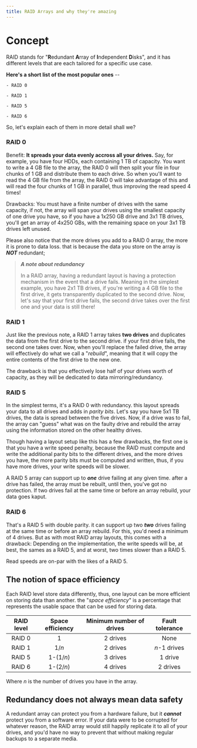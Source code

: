 ```yaml
---
title: RAID Arrays and why they're amazing
---
```


# Concept

RAID stands for "**R**edundant **A**rray of **I**ndependent **D**isks", and it has different levels that are each tailored for a specific use case.

**Here's a short list of the most popular ones** --

    - RAID 0
  
    - RAID 1
  
    - RAID 5
  
    - RAID 6

So, let's explain each of them in more detail shall we?

### RAID 0

Benefit: **It spreads your data evenly accross all your drives.** Say, for example, you have four HDDs, each containing 1 TB of capacity. You want to write a 4 GB file to the array, the RAID 0 will then split your file in four chunks of 1 GB and distribute them to each drive. So when you'll want to read the 4 GB file from the array, the RAID 0 will take advantage of this and will read the four chunks of 1 GB in parallel, thus improving the read speed 4 times!

Drawbacks: You must have a finite number of drives with the same capacity, if not, the array will span your drives using the smallest capacity of one drive you have, so if you have a 1x250 GB drive and 3x1 TB drives, you'll get an array of 4x250 GBs, with the remaining space on your 3x1 TB drives left unused.

Please also notice that the more drives you add to a RAID 0 array, the more it is prone to data loss. that is because the data you store on the array is ***NOT*** redundant;

> ***A note about redundancy***
>
> In a RAID array, having a redundant layout is having a protection mechanism in the event that a drive fails. Meaning in the simplest example, you have 2x1 TB drives, if you're writing a 4 GB file to the first drive, it gets transparently duplicated to the second drive. Now, let's say that your first drive fails, the second drive takes over the first one and your data is still there!

### RAID 1

Just like the previous note, a RAID 1 array takes **two drives** and duplicates the data from the first drive to the second drive. if your first drive fails, the second one takes over. Now, when you'll replace the failed drive, the array will effectively do what we call a "*rebuild*", meaning that it will copy the entire contents of the first drive to the new one.

The drawback is that you effectively lose half of your drives worth of capacity, as they will be dedicated to data mirroring/redundancy.

### RAID 5

In the simplest terms, it's a RAID 0 with redundancy. this layout spreads your data to all drives and adds in *parity bits*. Let's say you have 5x1 TB drives, the data is spread between the five drives. Now, if a drive was to fail, the array can "guess" what was on the faulty drive and rebuild the array using the information stored on the other healthy drives.

Though having a layout setup like this has a few drawbacks, the first one is that you have a write speed penalty, because the RAID must compute and write the additional parity bits to the different drives, and the more drives you have, the more parity bits must be computed and written, thus, if you have more drives, your write speeds will be slower.

A RAID 5 array can support up to ***one*** drive failing at any given time. after a drive has failed, the array must be rebuilt, until then, you've got no protection. If two drives fail at the same time or before an array rebuild, your data goes kaput.

### RAID 6

That's a RAID 5 with double parity. it can support up two ***two*** drives failing at the same time or before an array rebuild. For this, you'd need a minimum of 4 drives. But as with most RAID array layouts, this comes with a drawback: Depending on the implementation, the write speeds will be, at best, the sames as a RAID 5, and at worst, two times slower than a RAID 5.

Read speeds are on-par with the likes of a RAID 5.

## The notion of space efficiency

Each RAID level store data differently, thus, one layout can be more efficient on storing data than another. the "*space efficiency*" is a percentage that represents the usable space that can be used for storing data.

| RAID level | Space efficiency | Minimum number of drives | Fault tolerance |
|:----------:|:----------------:|:------------------------:|:---------------:|
|   RAID 0   |         1        |         2 drives         |       None      |
|   RAID 1   |       1/*n*      |         2 drives         |   *n*-1 drives  |
|   RAID 5   |     1-(1/*n*)    |         3 drives         |     1 drive     |
|   RAID 6   |     1-(2/*n*)    |         4 drives         |     2 drives    |

Where *n* is the number of drives you have in the array.

## Redundancy does not always mean data safety

A redundant array can protect you from a hardware failure, but it ***cannot*** protect you from a software error. If your data were to be corrupted for whatever reason, the RAID array would still happily replicate it to all of your drives, and you'd have no way to prevent that without making regular backups to a separate media.
